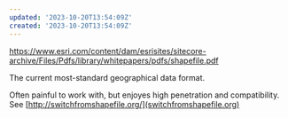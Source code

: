 ```yaml
---
updated: '2023-10-20T13:54:09Z'
created: '2023-10-20T13:54:09Z'
---
```

https://www.esri.com/content/dam/esrisites/sitecore-archive/Files/Pdfs/library/whitepapers/pdfs/shapefile.pdf

The current most-standard geographical data format.

Often painful to work with, but enjoyes high penetration and compatibility. See [http://switchfromshapefile.org/](switchfromshapefile.org)
